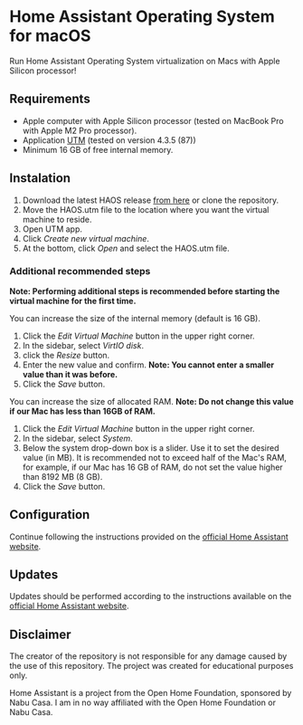 # Home Assistant Operating System for macOS
Run Home Assistant Operating System virtualization on Macs with Apple Silicon processor!

## Requirements
* Apple computer with Apple Silicon processor (tested on MacBook Pro with Apple M2 Pro processor).
* Application [UTM](https://mac.getutm.app/) (tested on version 4.3.5 (87))
* Minimum 16 GB of free internal memory.

## Instalation
1. Download the latest HAOS release [from here](https://github.com/MStankiewiczOfficial/HAOS-for-macOS/releases/latest) or clone the repository.
2. Move the HAOS.utm file to the location where you want the virtual machine to reside.
3. Open UTM app.
4. Click *Create new virtual machine*.
5. At the bottom, click *Open* and select the HAOS.utm file.

### Additional recommended steps

**Note: Performing additional steps is recommended before starting the virtual machine for the first time.**

You can increase the size of the internal memory (default is 16 GB).

1. Click the *Edit Virtual Machine* button in the upper right corner.
2. In the sidebar, select *VirtIO disk*.
3. click the *Resize* button.
4. Enter the new value and confirm. **Note: You cannot enter a smaller value than it was before.**
5. Click the *Save* button.

You can increase the size of allocated RAM. **Note: Do not change this value if our Mac has less than 16GB of RAM.**

1. Click the *Edit Virtual Machine* button in the upper right corner.
2. In the sidebar, select *System*.
3. Below the system drop-down box is a slider. Use it to set the desired value (in MB). It is recommended not to exceed half of the Mac's RAM, for example, if our Mac has 16 GB of RAM, do not set the value higher than 8192 MB (8 GB).
4. Click the *Save* button.

## Configuration
Continue following the instructions provided on the [official Home Assistant website](https://www.home-assistant.io/getting-started/onboarding/).

## Updates
Updates should be performed according to the instructions available on the [official Home Assistant website](https://www.home-assistant.io/common-tasks/os/#updating-the-home-assistant-operating-system).

## Disclaimer
The creator of the repository is not responsible for any damage caused by the use of this repository. The project was created for educational purposes only.

Home Assistant is a project from the Open Home Foundation, sponsored by Nabu Casa. I am in no way affiliated with the Open Home Foundation or Nabu Casa.